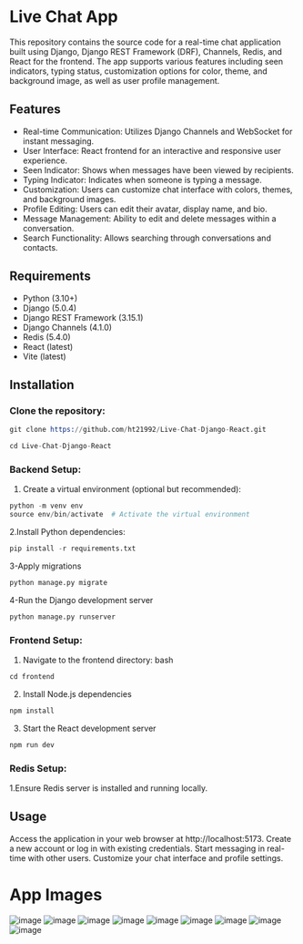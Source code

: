 # Live Chat App

This repository contains the source code for a real-time chat application built using Django, Django REST Framework (DRF), Channels, Redis, and React for the frontend. The app supports various features including seen indicators, typing status, customization options for color, theme, and background image, as well as user profile management.

## Features

- Real-time Communication: Utilizes Django Channels and WebSocket for instant messaging.
- User Interface: React frontend for an interactive and responsive user experience.
- Seen Indicator: Shows when messages have been viewed by recipients.
- Typing Indicator: Indicates when someone is typing a message.
- Customization: Users can customize chat interface with colors, themes, and background images.
- Profile Editing: Users can edit their avatar, display name, and bio.
- Message Management: Ability to edit and delete messages within a conversation.
- Search Functionality: Allows searching through conversations and contacts.

## Requirements
- Python (3.10+)
- Django (5.0.4)
- Django REST Framework (3.15.1)
- Django Channels (4.1.0)
- Redis (5.4.0)
- React (latest)
- Vite (latest)

## Installation
### Clone the repository:


```s
git clone https://github.com/ht21992/Live-Chat-Django-React.git
```
```s
cd Live-Chat-Django-React
```

### Backend Setup:
1. Create a virtual environment (optional but recommended):
```s
python -m venv env
source env/bin/activate  # Activate the virtual environment
```
2.Install Python dependencies:
```s
pip install -r requirements.txt
```
3-Apply migrations
```s
python manage.py migrate
```
4-Run the Django development server
```s
python manage.py runserver
```

### Frontend Setup:

1. Navigate to the frontend directory:
bash
```s
cd frontend
```

2. Install Node.js dependencies
```s
npm install
```

3. Start the React development server
```s
npm run dev
```

### Redis Setup:

1.Ensure Redis server is installed and running locally.

## Usage
Access the application in your web browser at http://localhost:5173.
Create a new account or log in with existing credentials.
Start messaging in real-time with other users.
Customize your chat interface and profile settings.


# App Images
![image](https://github.com/ht21992/BMI-Predictor---Machine-Learning-Model/assets/47816410/0b5944cc-ab8a-491c-b3f2-4c1a5d29bb56)
![image](https://github.com/ht21992/BMI-Predictor---Machine-Learning-Model/assets/47816410/4d2ce41c-53b6-41bf-9bd8-fa452e47d30c)
![image](https://github.com/ht21992/BMI-Predictor---Machine-Learning-Model/assets/47816410/05511525-1a45-44b7-89c7-0b555362d14b)
![image](https://github.com/ht21992/BMI-Predictor---Machine-Learning-Model/assets/47816410/72440ee9-5566-4afe-941e-5cc89cd67868)
![image](https://github.com/ht21992/BMI-Predictor---Machine-Learning-Model/assets/47816410/fe247760-4a25-4703-ab66-7997d472f03c)
![image](https://github.com/ht21992/BMI-Predictor---Machine-Learning-Model/assets/47816410/4996e911-83db-4a35-b14f-f033b5155149)
![image](https://github.com/ht21992/BMI-Predictor---Machine-Learning-Model/assets/47816410/eeffaf19-d2cb-4771-8440-da6879f7e078)
![image](https://github.com/ht21992/BMI-Predictor---Machine-Learning-Model/assets/47816410/3dd836fb-b186-42c6-8ac6-e60d67b5cbcc)
![image](https://github.com/ht21992/BMI-Predictor---Machine-Learning-Model/assets/47816410/950863ed-7733-4f84-80e8-ae6d4b8a3c7a)

